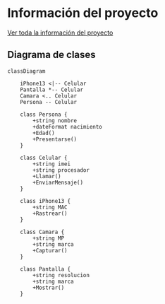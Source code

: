 # Información del proyecto

[Ver toda la información del proyecto](https://github.com/Tiquillo/Tutoria/wiki)


## Diagrama de clases

```mermaid
classDiagram

    iPhone13 <|-- Celular
    Pantalla *-- Celular
    Camara <.. Celular
    Persona -- Celular

    class Persona {
        +string nombre
        +dateFormat nacimiento
        +Edad()
        +Presentarse()
    }

    class Celular {
        +string imei
        +string procesador
        +Llamar()
        +EnviarMensaje()
    }

    class iPhone13 {
        +string MAC
        +Rastrear()
    }

    class Camara {
        +string MP
        +string marca
        +Capturar()
    }

    class Pantalla {
        +string resolucion
        +string marca
        +Mostrar()
    }
